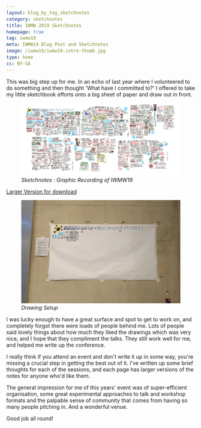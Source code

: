 ```yaml
---
layout: blog_by_tag_sketchnotes
category: sketchnotes
title: IWMW 2019 Sketchnotes
homepage: true
tag: iwmw19
meta: IWMW19 Blog Post and Sketchnotes
image: /iwmw19/iwmw19-intro-thumb.jpg
type: home
cc: BY-SA
---
```


This was big step up for me. In an echo of last year where I volunteered to do something and then thought 'What have I committed to?' I offered to take my little sketchbook efforts onto a big sheet of paper and draw out in front.

<figure>
				<img src="/images/iwmw19/IWMW19-small.png" alt="IWMW19 Drawings of Talks">
				<em>Sketchnotes : Graphic Recording of IWMW19</em>
			</figure>


<a href="/images/iwmw19/IWMW19-orig.png">Larger Version for download</a>



<figure>
<img src="/images/iwmw19/drawingWall.jpg" alt="Drawing Station">
<em>Drawing Setup</em>
</figure>

I was lucky enough to have a great surface and spot to get to work on, and completely forgot there were loads of people behind me. Lots of people said lovely things about how much they liked the drawings which was very nice, and I hope that they compliment the talks. They still work well for me, and helped me write up the conference.

I really think if you attend an event and don't write it up in some way, you're missing a crucial step in getting the best out of it. I've written up some brief thoughts for each of the sessions, and each page has larger versions of the notes for anyone who'd like them.

The general impression for me of this years' event was of super-efficient organisation, some great experimental approaches to talk and workshop formats and the palpable sense of community that comes from having so many people pitching in. And a wonderful venue.

Good job all round!
